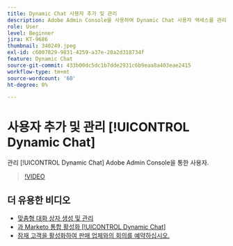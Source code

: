 ```yaml
---
title: Dynamic Chat 사용자 추가 및 관리
description: Adobe Admin Console을 사용하여 Dynamic Chat 사용자 액세스를 관리하는 방법에 대해 알아봅니다.
role: User
level: Beginner
jira: KT-9686
thumbnail: 340249.jpeg
exl-id: c6007829-9831-4259-a37e-20a2d318734f
feature: Dynamic Chat
source-git-commit: 433b00dc5dc1b7dde2931c6b9eaa8a403eae2415
workflow-type: tm+mt
source-wordcount: '60'
ht-degree: 0%

---
```


# 사용자 추가 및 관리 [!UICONTROL Dynamic Chat]

관리 [!UICONTROL Dynamic Chat]  Adobe Admin Console을 통한 사용자.

>[!VIDEO](https://video.tv.adobe.com/v/340249/?quality=12&learn=on)

## 더 유용한 비디오

* [맞춤형 대화 상자 생성 및 관리](dialogue-management.md)
* [과 Marketo 통합 활성화 [!UICONTROL Dynamic Chat]](marketo-integration.md)
* [잠재 고객을 활성화하여 판매 업체와의 회의를 예약하십시오.](meeting-booking.md)
